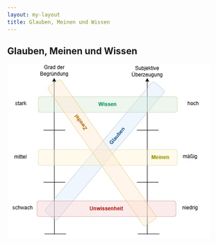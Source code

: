 ```yaml
---
layout: my-layout
title: Glauben, Meinen und Wissen
---
```


## Glauben, Meinen und Wissen

![Glauben, Meinen und Wissen](/pages/img/glauben-wissen-meinen.jpg)